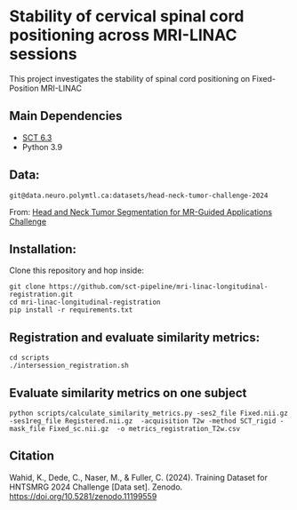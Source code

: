 # Stability of cervical spinal cord positioning across MRI-LINAC sessions

This project investigates the stability of spinal cord positioning on Fixed-Position MRI-LINAC

## Main Dependencies
- [SCT 6.3](https://github.com/spinalcordtoolbox/spinalcordtoolbox/releases/tag/6.3)
- Python 3.9

## Data: 
```
git@data.neuro.polymtl.ca:datasets/head-neck-tumor-challenge-2024
```
From: [Head and Neck Tumor Segmentation for MR-Guided Applications Challenge](https://zenodo.org/records/11199559)

## Installation:
Clone this repository and hop inside:
```
git clone https://github.com/sct-pipeline/mri-linac-longitudinal-registration.git
cd mri-linac-longitudinal-registration
pip install -r requirements.txt
```

## Registration and evaluate similarity metrics:
```
cd scripts
./intersession_registration.sh 
```

## Evaluate similarity metrics on one subject

``` 
python scripts/calculate_similarity_metrics.py -ses2_file Fixed.nii.gz  -ses1reg_file Registered.nii.gz  -acquisition T2w -method SCT_rigid -mask_file Fixed_sc.nii.gz  -o metrics_registration_T2w.csv
```

## Citation
Wahid, K., Dede, C., Naser, M., & Fuller, C. (2024). Training Dataset for HNTSMRG 2024 Challenge [Data set]. Zenodo. https://doi.org/10.5281/zenodo.11199559